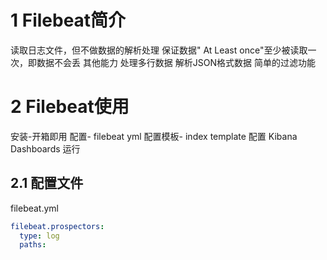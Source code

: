 # 1 Filebeat简介

读取日志文件，但不做数据的解析处理
保证数据" At Least once"至少被读取一次，即数据不会丢
其他能力
处理多行数据
解析JSON格式数据
简单的过滤功能



# 2 Filebeat使用

安装-开箱即用
配置- filebeat yml
配置模板- index template
配置 Kibana Dashboards
运行

## 2.1 配置文件

filebeat.yml

```yaml
filebeat.prospectors:
  type: log
  paths: 
    
```

